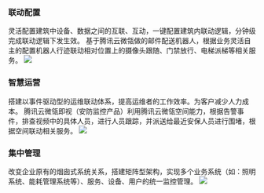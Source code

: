 ### 联动配置
灵活配置建筑中设备、数据之间的互联、互动，一键配置建筑内联动逻辑，分钟级完成联动逻辑下发生效。
基于腾讯云微瓴做的邮件配送机器人，根据业务灵活自主的配置机器人行迹联动相对位置上的摄像头跟随、门禁放行、电梯派梯等相关服务。
![](https://main.qcloudimg.com/raw/6619e03dcbcfdd17c7347f211fa51122.png)

### 智慧运营
搭建以事件驱动型的运维联动体系，提高运维者的工作效率。为客户减少人力成本。
腾讯云微瓴即视（安防监控产品）利用腾讯云微瓴空间能力，根据告警事件，排查视频中的具体人员，进行人员跟踪，并派送给最近安保人员进行围堵，根据空间联动相关服务。
![](https://main.qcloudimg.com/raw/8e2f2ea62224c978a02734df394ccfb8.png)

### 集中管理
改变企业原有的烟囱式系统关系，搭建矩阵型架构，实现多个业务系统（如：照明系统、能耗管理系统等）、服务、设备、用户的统一监控管理。
![](https://main.qcloudimg.com/raw/f3c5d9cc2d99112ab717beacdc3c75ba.png)
